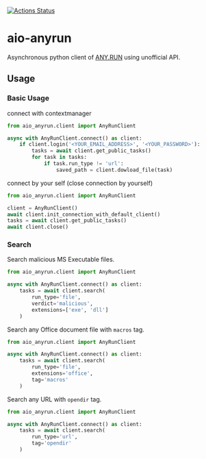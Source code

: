 [![Actions Status](https://github.com/er28-0652/aio-anyrun/workflows/Main%20workflow/badge.svg)](https://github.com/er28-0652/aio-anyrun/actions)

# aio-anyrun

Asynchronous python client of [ANY.RUN](https://app.any.run/) using unofficial API.

## Usage

### Basic Usage
connect with contextmanager

```python
from aio_anyrun.client import AnyRunClient

async with AnyRunClient.connect() as client:
    if client.login('<YOUR_EMAIL_ADDRESS>', '<YOUR_PASSWORD>'):
        tasks = await client.get_public_tasks()
        for task in tasks:
            if task.run_type != 'url':
                saved_path = client.dowload_file(task)
```

connect by your self (close connection by yourself)

```python
from aio_anyrun.client import AnyRunClient

client = AnyRunClient()
await client.init_connection_with_default_client()
tasks = await client.get_public_tasks()
await client.close()
```

### Search
Search malicious MS Executable files.
```python
from aio_anyrun.client import AnyRunClient

async with AnyRunClient.connect() as client:
    tasks = await client.search(
        run_type='file',
        verdict='malicious',
        extensions=['exe', 'dll']
    )
```

Search any Office document file with `macros` tag.
```python
from aio_anyrun.client import AnyRunClient

async with AnyRunClient.connect() as client:
    tasks = await client.search(
        run_type='file',
        extensions='office',
        tag='macros'
    )
```

Search any URL with `opendir` tag.
```python
from aio_anyrun.client import AnyRunClient

async with AnyRunClient.connect() as client:
    tasks = await client.search(
        run_type='url',
        tag='opendir'
    )
```